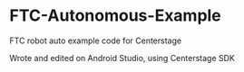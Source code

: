 # FTC-Autonomous-Example
FTC robot auto example code for Centerstage

Wrote and edited on Android Studio, using Centerstage SDK
